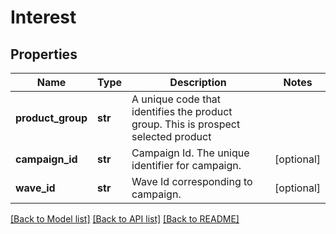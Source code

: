# Interest

## Properties
Name | Type | Description | Notes
------------ | ------------- | ------------- | -------------
**product_group** | **str** | A unique code that identifies the product group. This is prospect selected product | 
**campaign_id** | **str** | Campaign Id. The unique identifier for campaign. | [optional] 
**wave_id** | **str** | Wave Id corresponding to campaign. | [optional] 

[[Back to Model list]](../README.md#documentation-for-models) [[Back to API list]](../README.md#documentation-for-api-endpoints) [[Back to README]](../README.md)

